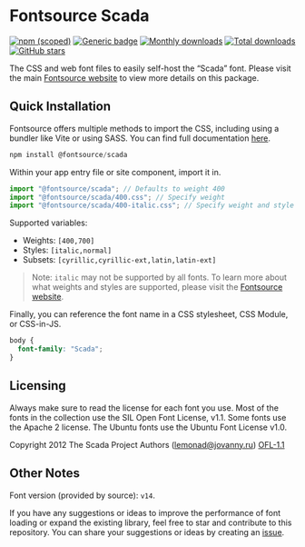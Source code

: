 # Fontsource Scada

[![npm (scoped)](https://img.shields.io/npm/v/@fontsource/scada?color=brightgreen)](https://www.npmjs.com/package/@fontsource/scada) [![Generic badge](https://img.shields.io/badge/fontsource-passing-brightgreen)](https://github.com/fontsource/fontsource) [![Monthly downloads](https://badgen.net/npm/dm/@fontsource/scada)](https://github.com/fontsource/fontsource) [![Total downloads](https://badgen.net/npm/dt/@fontsource/scada)](https://github.com/fontsource/fontsource) [![GitHub stars](https://img.shields.io/github/stars/fontsource/fontsource.svg?style=social&label=Star)](https://github.com/fontsource/fontsource/stargazers)

The CSS and web font files to easily self-host the “Scada” font. Please visit the main [Fontsource website](https://fontsource.org/fonts/scada) to view more details on this package.

## Quick Installation

Fontsource offers multiple methods to import the CSS, including using a bundler like Vite or using SASS. You can find full documentation [here](https://fontsource.org/docs/getting-started/introduction).

```javascript
npm install @fontsource/scada
```

Within your app entry file or site component, import it in.

```javascript
import "@fontsource/scada"; // Defaults to weight 400
import "@fontsource/scada/400.css"; // Specify weight
import "@fontsource/scada/400-italic.css"; // Specify weight and style
```

Supported variables:
- Weights: `[400,700]`
- Styles: `[italic,normal]`
- Subsets: `[cyrillic,cyrillic-ext,latin,latin-ext]`

> Note: `italic` may not be supported by all fonts. To learn more about what weights and styles are supported, please visit the [Fontsource website](https://fontsource.org/fonts/scada).

Finally, you can reference the font name in a CSS stylesheet, CSS Module, or CSS-in-JS.

```css
body {
  font-family: "Scada";
}
```

## Licensing
Always make sure to read the license for each font you use. Most of the fonts in the collection use the SIL Open Font License, v1.1. Some fonts use the Apache 2 license. The Ubuntu fonts use the Ubuntu Font License v1.0.

Copyright 2012 The Scada Project Authors (lemonad@jovanny.ru)
[OFL-1.1](http://scripts.sil.org/OFL)

## Other Notes
Font version (provided by source): `v14`.

If you have any suggestions or ideas to improve the performance of font loading or expand the existing library, feel free to star and contribute to this repository. You can share your suggestions or ideas by creating an [issue](https://github.com/fontsource/fontsource/issues).